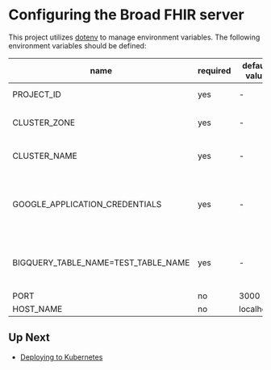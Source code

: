 # Configuring the Broad FHIR server

This project utilizes [dotenv](https://www.npmjs.com/package/dotenv) to manage
environment variables. The following environment variables should be defined:

| name                                | required | default value | description                                  |
| ----------------------------------- | -------- | ------------- | -------------------------------------------- |
| PROJECT_ID                          | yes      | -             | GCP Project ID                               |
| CLUSTER_ZONE                        | yes      | -             | GCP Cluster Zone                             |
| CLUSTER_NAME                        | yes      | -             | GCP Cluster Name                             |
| GOOGLE_APPLICATION_CREDENTIALS      | yes      | -             | Path to GCP service account credentials file |
| BIGQUERY_TABLE_NAME=TEST_TABLE_NAME | yes      | -             | The underlying BigQuery table to query       |
| PORT                                | no       | 3000          |                                              |
| HOST_NAME                           | no       | localhost     |                                              |

## Up Next

- [Deploying to Kubernetes](./DEPLOYMENT.md)
